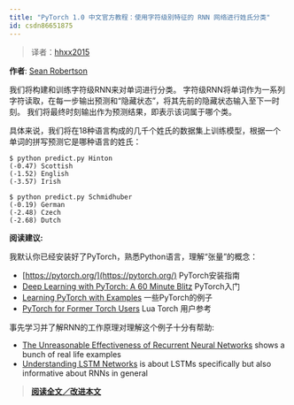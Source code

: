 ```yaml
---
title: "PyTorch 1.0 中文官方教程：使用字符级别特征的 RNN 网络进行姓氏分类"
id: csdn86651875
---
```


> 译者：[hhxx2015](https://github.com/hhxx2015)

**作者**: [Sean Robertson](https://github.com/spro/practical-pytorch)

我们将构建和训练字符级RNN来对单词进行分类。 字符级RNN将单词作为一系列字符读取，在每一步输出预测和“隐藏状态”，将其先前的隐藏状态输入至下一时刻。 我们将最终时刻输出作为预测结果，即表示该词属于哪个类。

具体来说，我们将在18种语言构成的几千个姓氏的数据集上训练模型，根据一个单词的拼写预测它是哪种语言的姓氏：

```
$ python predict.py Hinton
(-0.47) Scottish
(-1.52) English
(-3.57) Irish

$ python predict.py Schmidhuber
(-0.19) German
(-2.48) Czech
(-2.68) Dutch 
```

**阅读建议:**

我默认你已经安装好了PyTorch，熟悉Python语言，理解“张量”的概念：

*   [https://pytorch.org/](https://pytorch.org/) PyTorch安装指南
*   [Deep Learning with PyTorch: A 60 Minute Blitz](../beginner/deep_learning_60min_blitz.html) PyTorch入门
*   [Learning PyTorch with Examples](../beginner/pytorch_with_examples.html) 一些PyTorch的例子
*   [PyTorch for Former Torch Users](../beginner/former_torchies_tutorial.html) Lua Torch 用户参考

事先学习并了解RNN的工作原理对理解这个例子十分有帮助:

*   [The Unreasonable Effectiveness of Recurrent Neural Networks](https://karpathy.github.io/2015/05/21/rnn-effectiveness/) shows a bunch of real life examples
*   [Understanding LSTM Networks](https://colah.github.io/posts/2015-08-Understanding-LSTMs/) is about LSTMs specifically but also informative about RNNs in general

> [**阅读全文／改进本文**](https://github.com/apachecn/pytorch-doc-zh/blob/master/docs/1.0/char_rnn_classification_tutorial.md)